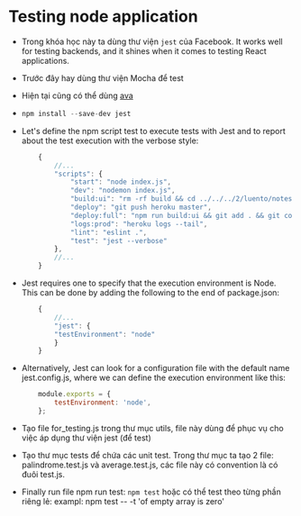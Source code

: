 # Testing node application
 * Trong khóa học này ta dùng thư viện ```jest``` của Facebook.  It works well for testing backends, and it shines when it comes to testing React applications.

 * Trước đây hay dùng thư viện Mocha để test
 * Hiện tại cũng có thể dùng [ava](https://github.com/avajs/ava)

 *  ```js
    npm install --save-dev jest
    ```

 * Let's define the npm script test to execute tests with Jest and to report about the test execution with the verbose style:
    ```js
        {
            //...
            "scripts": {
                "start": "node index.js",
                "dev": "nodemon index.js",
                "build:ui": "rm -rf build && cd ../../../2/luento/notes && npm run build && cp -r build ../../../3/luento/notes-backend",
                "deploy": "git push heroku master",
                "deploy:full": "npm run build:ui && git add . && git commit -m uibuild && git push && npm run deploy",
                "logs:prod": "heroku logs --tail",
                "lint": "eslint .",
                "test": "jest --verbose"
            },
            //...
        }
    ```

* Jest requires one to specify that the execution environment is Node. This can be done by adding the following to the end of package.json:
    ```js
        {
            //...
            "jest": {
            "testEnvironment": "node"
            }
        }
    ```

* Alternatively, Jest can look for a configuration file with the default name jest.config.js, where we can define the execution environment like this:
    ```js
        module.exports = {
            testEnvironment: 'node',
        };
    ```

* Tạo file for_testing.js trong thư mục utils, file này dùng để phục vụ cho việc áp dụng thư viện jest (để test)
* Tạo thư mục tests để chứa các unit test. Trong thư mục ta tạo 2 file: palindrome.test.js và average.test.js, các file này có convention là có đuôi test.js.
* Finally run file npm run test: ```npm test```
    hoặc có thể test theo từng phần riêng lẻ: exampl: npm test -- -t 'of empty array is zero'


